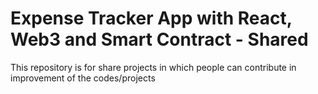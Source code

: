 # Expense Tracker App with React, Web3 and Smart Contract - Shared
This repository is for share projects in which people can contribute in improvement of the codes/projects
